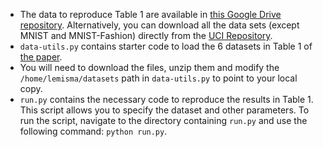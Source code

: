 - The data to reproduce Table 1 are available in [this Google Drive repository](https://drive.google.com/open?id=1quiURu7w0nU3Pxcc448xRgfeI80okLsS). Alternatively, you can download all the data sets (except MNIST and MNIST-Fashion) directly from the [UCI Repository](https://archive.ics.uci.edu/ml/datasets.php).
- `data-utils.py` contains starter code to load the 6 datasets in Table 1 of [the paper](https://arxiv.org/abs/1907.12207).
- You will need to download the files, unzip them and modify the `/home/lemisma/datasets` path in `data-utils.py` to point to your local copy.
- `run.py` contains the necessary code to reproduce the results in Table 1. This script allows you to specify the dataset and other parameters. To run the script, navigate to the directory containing `run.py` and use the following command: `python run.py`.

